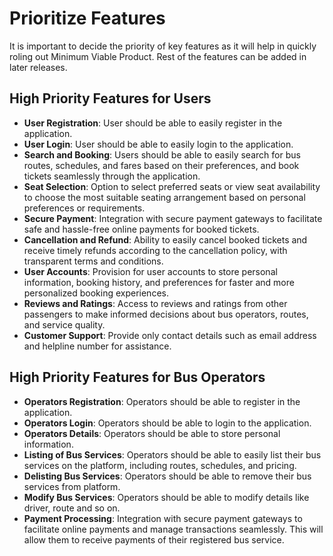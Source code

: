 # Prioritize Features
It is important to decide the priority of key features as it will help in quickly roling out Minimum Viable Product. Rest of the features can be added in later releases.

## High Priority Features for Users
- **User Registration**: User should be able to easily register in the application.
- **User Login**: User should be able to easily login to the application.
- **Search and Booking**: Users should be able to easily search for bus routes, schedules, and fares based on their preferences, and book tickets seamlessly through the application.
- **Seat Selection**: Option to select preferred seats or view seat availability to choose the most suitable seating arrangement based on personal preferences or requirements.
- **Secure Payment**: Integration with secure payment gateways to facilitate safe and hassle-free online payments for booked tickets.
- **Cancellation and Refund**: Ability to easily cancel booked tickets and receive timely refunds according to the cancellation policy, with transparent terms and conditions.
- **User Accounts**: Provision for user accounts to store personal information, booking history, and preferences for faster and more personalized booking experiences.
- **Reviews and Ratings**: Access to reviews and ratings from other passengers to make informed decisions about bus operators, routes, and service quality.
- **Customer Support**: Provide only contact details such as email address and helpline number for assistance.

## High Priority Features for Bus Operators
- **Operators Registration**: Operators should be able to register in the application.
- **Operators Login**: Operators should be able to login to the application.
- **Operators Details**: Operators should be able to store personal information.
- **Listing of Bus Services**: Operators should be able to easily list their bus services on the platform, including routes, schedules, and pricing.
- **Delisting Bus Services**: Operators should be able to remove their bus services from platform.
- **Modify Bus Services**: Operators should be able to modify details like driver, route and so on.
- **Payment Processing**: Integration with secure payment gateways to facilitate online payments and manage transactions seamlessly. This will allow them to receive payments of their registered bus service.